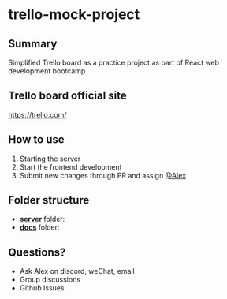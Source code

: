 # trello-mock-project

## Summary
Simplified Trello board as a practice project as part of React web development bootcamp

## Trello board official site
https://trello.com/

## How to use
1. Starting the server
2. Start the frontend development
3. Submit new changes through PR and assign [@Alex](https://github.com/sccdmaomao)
## Folder structure
- [**server**]() folder:
- [**docs**]() folder:

## Questions?
- Ask Alex on discord, weChat, email
- Group discussions 
- Github Issues